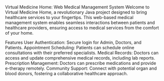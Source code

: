 Virtual Medicine Home: Web Medical Management System
Welcome to Virtual Medicine Home, a revolutionary Java project designed to bring healthcare services to your fingertips. This web-based medical management system enables seamless interactions between patients and healthcare providers, ensuring access to medical services from the comfort of your home.

Features
User Authentication: Secure login for Admin, Doctors, and Patients.
Appointment Scheduling: Patients can schedule online consultations with their preferred specialists.
Medical Records: Doctors can access and update comprehensive medical records, including lab reports.
Prescription Management: Doctors can prescribe medications and provide e-therapy remotely.
Community Support: Connect with potential organ and blood donors, fostering a collaborative healthcare approach.
